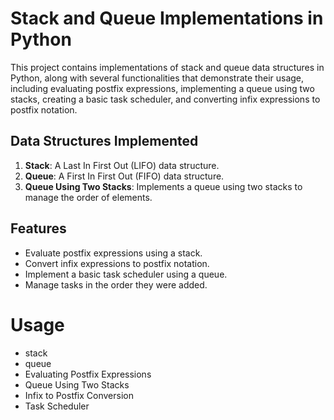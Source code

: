 # Stack and Queue Implementations in Python

This project contains implementations of stack and queue data structures in Python, along with several functionalities that demonstrate their usage, including evaluating postfix expressions, implementing a queue using two stacks, creating a basic task scheduler, and converting infix expressions to postfix notation.

## Data Structures Implemented

1. **Stack**: A Last In First Out (LIFO) data structure.
2. **Queue**: A First In First Out (FIFO) data structure.
3. **Queue Using Two Stacks**: Implements a queue using two stacks to manage the order of elements.

## Features

- Evaluate postfix expressions using a stack.
- Convert infix expressions to postfix notation.
- Implement a basic task scheduler using a queue.
- Manage tasks in the order they were added.

# Usage

- stack
- queue
- Evaluating Postfix Expressions
- Queue Using Two Stacks
- Infix to Postfix Conversion
- Task Scheduler